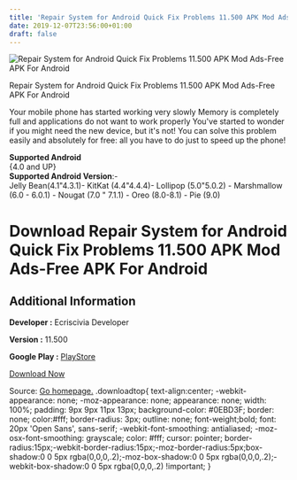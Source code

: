 ```yaml
---
title: 'Repair System for Android Quick Fix Problems 11.500 APK Mod Ads-Free APK For Android'
date: 2019-12-07T23:56:00+01:00
draft: false
---
```


![Repair System for Android Quick Fix Problems 11.500 APK Mod Ads-Free APK For Android](https://i1.wp.com/apkhome.net/wp-content/uploads/2019/12/Repair-System-for-Android-Quick-Fix-Problems-11.500-APK-Mod-Ads-Free.png "Repair System for Android Quick Fix Problems 11.500 APK Mod Ads-Free APK For Android")

  

Repair System for Android Quick Fix Problems 11.500 APK Mod Ads-Free APK For Android

Your mobile phone has started working very slowly Memory is completely full and applications do not want to work properly You've started to wonder if you might need the new device, but it's not! You can solve this problem easily and absolutely for free: all you have to do just to speed up the phone!

**Supported Android**  
{4.0 and UP}  
**Supported Android Version**:-  
Jelly Bean(4.1"4.3.1)- KitKat (4.4"4.4.4)- Lollipop (5.0"5.0.2) - Marshmallow (6.0 - 6.0.1) - Nougat (7.0 " 7.1.1) - Oreo (8.0-8.1) - Pie (9.0)

Download Repair System for Android Quick Fix Problems 11.500 APK Mod Ads-Free APK For Android
=============================================================================================

Additional Information
----------------------

**Developer :** Ecriscivia Developer

**Version :** 11.500

**Google Play :** [PlayStore](https://play.google.com/store/apps/details?id=com.superrepair.forandroid)

  

[Download Now](https://store4app.co/post/repair-system-for-android-quick-fix-problems-11-500-apk-mod-ads-free-apk-for-android_1575752427)

  
Source: [Go homepage.](https://store4app.co/post/repair-system-for-android-quick-fix-problems-11-500-apk-mod-ads-free-apk-for-android_1575752427) .downloadtop{ text-align:center; -webkit-appearance: none; -moz-appearance: none; appearance: none; width: 100%; padding: 9px 9px 11px 13px; background-color: #0EBD3F; border: none; color:#fff; border-radius: 3px; outline: none; font-weight;bold; font: 20px 'Open Sans', sans-serif; -webkit-font-smoothing: antialiased; -moz-osx-font-smoothing: grayscale; color: #fff; cursor: pointer; border-radius:15px;-webkit-border-radius:15px;-moz-border-radius:5px;box-shadow:0 0 5px rgba(0,0,0,.2);-moz-box-shadow:0 0 5px rgba(0,0,0,.2);-webkit-box-shadow:0 0 5px rgba(0,0,0,.2) !important; }